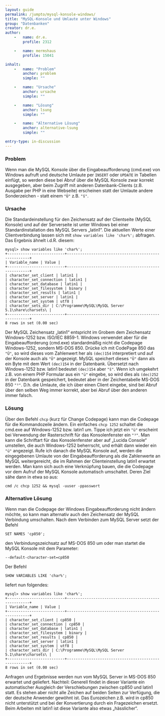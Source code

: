 ```yaml
---
layout: guide
permalink: /jumpto/mysql-konsole-windows/
title: "MySQL-Konsole und Umlaute unter Windows"
group: "Datenbanken"
creator: dr.e.
author:
    -   name: dr.e.
        profile: 2312

    -   name: mermshaus
        profile: 15041

inhalt:
    -   name: "Problem"
        anchor: problem
        simple: ""

    -   name: "Ursache"
        anchor: ursache
        simple: ""

    -   name: "Lösung"
        anchor: lsung
        simple: ""

    -   name: "Alternative Lösung"
        anchor: alternative-lsung
        simple: ""

entry-type: in-discussion
---
```


### Problem

Wenn man die MySQL Konsole über die Eingabeaufforderung (cmd.exe) von Windows
aufruft und deutsche Umlaute per `INSERT` oder `UPDATE` in Tabellen einfügt, so
werden diese bei Abruf über die MySQL Konsole zwar korrekt ausgegeben, aber
beim Zugriff mit anderen Datenbank-Clients (z.B. Ausgabe per PHP in eine
Webseite) erscheinen statt der Umlaute andere Sonderzeichen - statt einem `"Ü"`
z.B. `"š"`.



### Ursache

Die Standardeinstellung für den Zeichensatz auf der Clientseite (MySQL Konsole)
und auf der Serverseite ist unter Windows bei einer Standardinstallation des
MySQL Servers „latin1“. Die aktuellen Werte einer Clientverbindung lassen sich
mit `show variables like 'char%';` abfragen. Das Ergebnis ähnelt i.d.R. diesem:

~~~
mysql> show variables like 'char%';
+--------------------------+-----------------------------------------------------+
| Variable_name | Value |
+--------------------------+-----------------------------------------------------+
| character_set_client | latin1 |
| character_set_connection | latin1 |
| character_set_database | latin1 |
| character_set_filesystem | binary |
| character_set_results | latin1 |
| character_set_server | latin1 |
| character_set_system | utf8 |
| character_sets_dir | C:\Programme\MySQL\MySQL Server 5.1\share\charsets\ |
+--------------------------+-----------------------------------------------------+
8 rows in set (0.00 sec)
~~~

Der MySQL Zeichensatz „latin1“ entspricht im Grobem dem Zeichensatz
Windows-1252 bzw. ISO/IEC 8859-1. Windows verwendet aber für die
Eingabeaufforderung (cmd.exe) standardmäßig nicht die Codepage Windows-1252,
sondern MS-DOS 850. Drücke ich mit CodePage 850 das `"Ü"`, so wird dieses vom
Zahlenwert her als `(dec)154` interpretiert und auf der Konsole auch als `"Ü"`
angezeigt. MySQL speichert dieses `"Ü"` dann als ein Byte mit dem Wert
`(dec)154` in der Datenbank. Übersetzt nach Windows-1252 bzw. latin1 bedeutet
`(dec)154` aber `"š"`. Wenn ich umgekehrt z.B. von einem PHP Formular aus ein
`"ü"` eingebe, so wird dies als `(dec)252` in der Datenbank gespeichert,
bedeutet aber in der Zeichentabelle MS-DOS 850 `"³"`. D.h. die Umlaute, die ich
über einen Client eingebe, sind bei Abruf über den selben Weg immer korrekt,
aber bei Abruf über den anderen immer falsch.



### Lösung

Über den Befehl `chcp` (kurz für Change Codepage) kann man die Codepage für die
Kommandozeile ändern. Ein einfaches `chcp 1252` schaltet die cmd.exe auf
Windows-1252 bzw. latin1 um. Tippe ich jetzt ein `"ü"` erscheint bei Verwendung
der Rasterschrift für das Konsolenfenster ein `"³"`. Man kann die Schriftart
für das Konsolenfenster aber auf „Lucida Console“ umstellen, die auch
Windows-1252 beherrscht, und erhält dann wieder ein `"ü"` angezeigt. Rufe ich
danach die MySQL Konsole auf, werden die eingegebenen Umlaute von der
Eingabeaufforderung als die Zahlenwerte an MySQL weitergereicht, die im Rahmen
der Clienteinstellung latin1 erwartet werden. Man kann sich auch eine
Verknüpfung bauen, die die Codepage vor dem Aufruf der MySQL Konsole
automatisch umschaltet. Deren Ziel sähe dann in etwa so aus:

~~~
cmd /c chcp 1252 && mysql -uuser -ppasswort
~~~



### Alternative Lösung


Wenn man die Codepage der Windows Eingabeaufforderung nicht ändern möchte, so
kann man alternativ auch den Zeichensatz der MySQL Verbindung umschalten. Nach
dem Verbinden zum MySQL Server setzt der Befehl

~~~
SET NAMES 'cp850';
~~~

den Verbindungszeichsatz auf MS-DOS 850 um oder man startet die MySQL Konsole
mit dem Parameter:

~~~
--default-character-set=cp850
~~~

Der Befehl

~~~
SHOW VARIABLES LIKE 'char%';
~~~

liefert nun folgendes:

~~~
mysql> show variables like 'char%';
+--------------------------+-----------------------------------------------------+
| Variable_name | Value |
+--------------------------+-----------------------------------------------------+
| character_set_client | cp850 |
| character_set_connection | cp850 |
| character_set_database | latin1 |
| character_set_filesystem | binary |
| character_set_results | cp850 |
| character_set_server | latin1 |
| character_set_system | utf8 |
| character_sets_dir | C:\Programme\MySQL\MySQL Server 5.1\share\charsets\ |
+--------------------------+-----------------------------------------------------+
8 rows in set (0.00 sec)
~~~

Anfragen und Ergebnisse werden nun vom MySQL Server in MS-DOS 850 erwartet und
geliefert.  Nachteil: Generell findet in dieser Variante ein automatischer
Ausgleich der Verschiebungen zwischen cp850 und latin1 statt. Es stehen aber
nicht alle Zeichen auf beiden Seiten zur Verfügung, die der deutsche Anwender
gewöhnt ist. Das Eurozeichen z.B. wird in cp850 nicht unterstützt und bei der
Konvertierung durch ein Fragezeichen ersetzt. Beim Arbeiten mit latin1 ist
diese Variante also etwas „hässlicher“.
